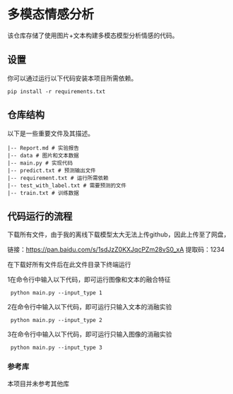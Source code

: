# 多模态情感分析

该仓库存储了使用图片+文本构建多模态模型分析情感的代码。

## 设置

你可以通过运行以下代码安装本项目所需依赖。

```
pip install -r requirements.txt
```



## 仓库结构

以下是一些重要文件及其描述。

```
|-- Report.md # 实验报告
|-- data # 图片和文本数据
|-- main.py # 实现代码
|-- predict.txt # 预测输出文件
|-- requirement.txt # 运行所需依赖
|-- test_with_label.txt # 需要预测的文件
|-- train.txt # 训练数据
```



## 代码运行的流程

下载所有文件，由于我的离线下载模型太大无法上传github，因此上传至了网盘，

链接：https://pan.baidu.com/s/1sdJzZ0KXJqcPZm28vS0_xA 
提取码：1234

在下载好所有文件后在此文件目录下终端运行

1在命令行中输入以下代码，即可运行图像和文本的融合特征

```
 python main.py --input_type 1
```

2在命令行中输入以下代码，即可运行只输入文本的消融实验

```
 python main.py --input_type 2
```

3在命令行中输入以下代码，即可运行只输入图像的消融实验

```
 python main.py --input_type 3
```

### 参考库

本项目并未参考其他库